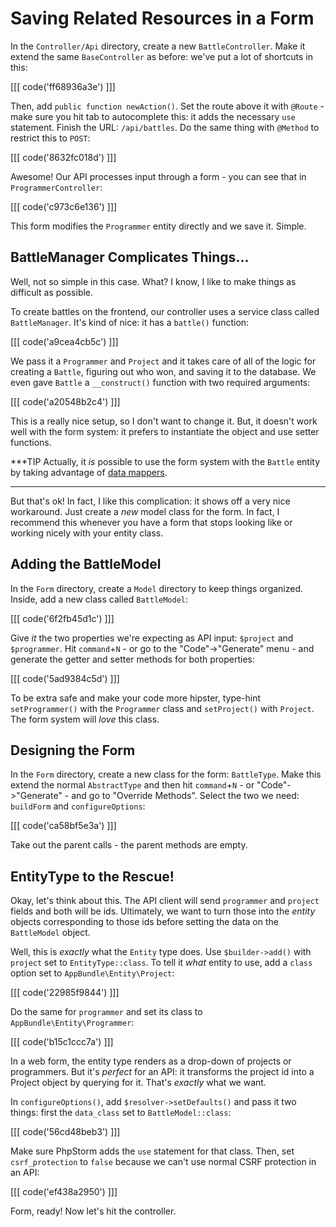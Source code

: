 # Saving Related Resources in a Form

In the `Controller/Api` directory, create a new `BattleController`. Make it extend
the same `BaseController` as before: we've put a lot of shortcuts in this:

[[[ code('ff68936a3e') ]]]

Then, add `public function newAction()`. Set the route above it with `@Route` - make sure
you hit tab to autocomplete this: it adds the necessary `use` statement. Finish the
URL: `/api/battles`. Do the same thing with `@Method` to restrict this to `POST`:

[[[ code('8632fc018d') ]]]

Awesome! Our API processes input through a form - you can see that in `ProgrammerController`:

[[[ code('c973c6e136') ]]]

This form modifies the `Programmer` entity directly and we save it. Simple.

## BattleManager Complicates Things...

Well, not so simple in this case. What? I know, I like to make things as difficult
as possible.

To create battles on the frontend, our controller uses a service class called `BattleManager`.
It's kind of nice: it has a `battle()` function:

[[[ code('a9cea4cb5c') ]]]

We pass it a `Programmer` and `Project` and it takes care of all of the logic for
creating a `Battle`, figuring out who won, and saving it to the database. We even
gave `Battle` a `__construct()` function with two required arguments:

[[[ code('a20548b2c4') ]]]

This is a really nice setup, so I don't want to change it. But, it doesn't work well
with the form system: it prefers to instantiate the object and use setter functions.

***TIP
Actually, it *is* possible to use the form system with the `Battle` entity by taking
advantage of [data mappers][1].
***

But that's ok! In fact, I like this complication: it shows off a very nice workaround.
Just create a *new* model class for the form. In fact, I recommend this whenever
you have a form that stops looking like or working nicely with your entity class.

## Adding the BattleModel

In the `Form` directory, create a `Model` directory to keep things organized. Inside,
add a new class called `BattleModel`:

[[[ code('6f2fb45d1c') ]]]

Give *it* the two properties we're expecting as API input: `$project` and `$programmer`.
Hit `command`+`N` - or go to the "Code"->"Generate" menu - and generate the getter and
setter methods for both properties:

[[[ code('5ad9384c5d') ]]]

To be extra safe and make your code more hipster, type-hint `setProgrammer()` with
the `Programmer` class and `setProject()` with `Project`. The form system will *love*
this class.

## Designing the Form

In the `Form` directory, create a new class for the form: `BattleType`. Make this
extend the normal `AbstractType` and then hit `command`+`N` - or "Code"->"Generate" - and
go to "Override Methods". Select the two we need: `buildForm` and `configureOptions`:

[[[ code('ca58bf5e3a') ]]]

Take out the parent calls - the parent methods are empty.

## EntityType to the Rescue!

Okay, let's think about this. The API client will send `programmer` and `project`
fields and both will be ids. Ultimately, we want to turn those into the *entity*
objects corresponding to those ids before setting the data on the `BattleModel` object.

Well, this is *exactly* what the `Entity` type does. Use `$builder->add()` with
`project` set to `EntityType::class`. To tell it *what* entity to use, add a `class`
option set to `AppBundle\Entity\Project`:

[[[ code('22985f9844') ]]]

Do the same for `programmer` and set its class to `AppBundle\Entity\Programmer`:

[[[ code('b15c1ccc7a') ]]]

In a web form, the entity type renders as a drop-down of projects or programmers.
But it's *perfect* for an API: it transforms the project id into a Project object
by querying for it. That's *exactly* what we want.

In `configureOptions()`, add `$resolver->setDefaults()` and pass it two things: first
the `data_class` set to `BattleModel::class`:

[[[ code('56cd48beb3') ]]]

Make sure PhpStorm adds the `use` statement for that class. Then, set `csrf_protection`
to `false` because we can't use normal CSRF protection in an API:

[[[ code('ef438a2950') ]]]

Form, ready! Now let's hit the controller.


[1]: https://webmozart.io/blog/2015/09/09/value-objects-in-symfony-forms/
